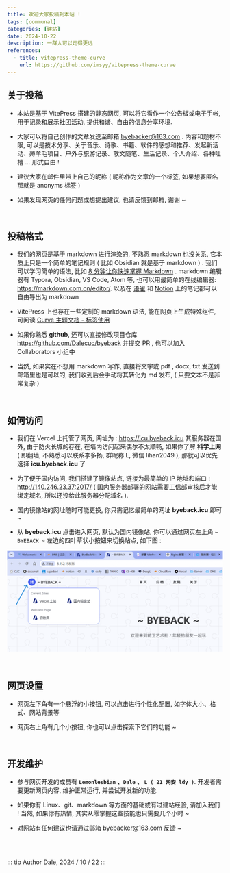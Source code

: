 ```yaml
---
title: 欢迎大家投稿到本站 !
tags: [communal]
categories: [建站]
date: 2024-10-22
description: 一群人可以走得更远
references:
  - title: vitepress-theme-curve
    url: https://github.com/imsyy/vitepress-theme-curve
---
```



## 关于投稿

- 本站是基于 VitePress 搭建的静态网页, 可以将它看作一个公告板或电子手帐, 用于记录和展示社团活动, 提供和谐、自由的信息分享环境. 

- 大家可以将自己创作的文章发送至邮箱 byebacker@163.com . 内容和题材不限, 可以是技术分享、关于音乐、诗歌、书籍、软件的感想和推荐、发起新活动、薅羊毛项目、户外与旅游记录、散文随笔、生活记录、个人介绍、各种吐槽 ... 形式自由 !

- 建议大家在邮件里带上自己的昵称 ( 昵称作为文章的一个标签, 如果想要匿名那就是 anonyms 标签 )

- 如果发现网页的任何问题或想提出建议, 也请反馈到邮箱, 谢谢 ~

<br/>


## 投稿格式

- 我们的网页是基于 markdown 进行渲染的, 不熟悉 markdown 也没关系, 它本质上只是一个简单的笔记规则 ( 比如 Obsidian 就是基于 markdown ) . 我们可以学习简单的语法, 比如 [8 分钟让你快速掌握 Markdown](https://www.bilibili.com/video/BV1JA411h7Gw) . markdown 编辑器有 Typora, Obsidian, VS Code, Atom 等, 也可以用最简单的在线编辑器:  https://markdown.com.cn/editor/. 以及在 [语雀](https://www.yuque.com/dashboard) 和 [Notion](https://www.notion.so/) 上的笔记都可以自由导出为 markdown

- VitePress 上也存在一些定制的 markdown 语法, 能在网页上生成特殊组件, 可阅读 [Curve 主题文档 - 标签使用](https://blog.imsyy.top/posts/2024/0307)

- 如果你熟悉 **github**, 还可以直接修改项目仓库 https://github.com/Dalecuc/byeback 并提交 PR , 也可以加入 Collaborators 小组中

- 当然, 如果实在不想用 markdown 写作, 直接将文字或 pdf , docx, txt 发送到邮箱里也是可以的, 我们收到后会手动将其转化为 md 发布,  ( 只要文本不是非常复杂 )

<br/>



## 如何访问

- 我们在 Vercel 上托管了网页, 网址为 : https://icu.byeback.icu 其服务器在国外, 由于防火长城的存在, 在墙内访问起来偶尔不太顺畅, 如果你了解 **科学上网** ( 即翻墙, 不熟悉可以联系李多扬, 群昵称 L, 微信 lihan2049 ), 那就可以优先选择 **icu.byeback.icu** 了

- 为了便于国内访问, 我们搭建了镜像站点, 链接为最简单的 IP 地址和端口 :  http://140.246.23.37:2017/ ( 国内服务器部署的网站需要工信部审核后才能绑定域名, 所以还没给此服务器分配域名 ). 

- 国内镜像站的网址随时可能更换, 你只需记忆最简单的网址 **byeback.icu** 即可 ~

- 从 **byeback.icu** 点击进入网页, 默认为国内镜像站, 你可以通过网页左上角 `~ BYEBACK ~` 左边的四叶草状小按钮来切换站点, 如下图 : 

![](./images/switch_sites.png)

<br/>


## 网页设置

- 网页左下角有一个悬浮的小按钮, 可以点击进行个性化配置, 如字体大小、格式、网站背景等 

- 网页右上角有几个小按钮, 你也可以点击探索下它们的功能 ~

<br/>


## 开发维护

- 参与网页开发的成员有 **`Lemonlesbian` 、`Dale` 、 `L ( 21 网安 ldy )`**. 开发者需要更新网页内容, 维护正常运行, 并尝试开发新的功能. 

- 如果你有 Linux、git、markdown 等方面的基础或有过建站经验,  请加入我们 !  当然, 如果你有热情, 其实从零掌握这些技能也只需要几个小时 ~  

- 对网站有任何建议也请通过邮箱 byebacker@163.com 反馈 ~

<br/>
<br/>


::: tip Author
Dale, 2024 / 10 / 22
:::

<br/>
<br/>

